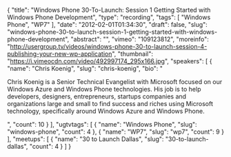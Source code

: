 {
  "title": "Windows Phone 30-To-Launch: Session 1 Getting Started with Windows Phone Development",
  "type": "recording",
  "tags": [
    "Windows Phone",
    "WP7"
  ],
  "date": "2012-02-01T01:34:30",
  "draft": false,
  "slug": "windows-phone-30-to-launch-session-1-getting-started-with-windows-phone-development",
  "abstract": "",
  "vimeo": "109123812",
  "moreinfo": "http://usergroup.tv/videos/windows-phone-30-to-launch-session-4-publishing-your-new-wp-application",
  "thumbnail": "https://i.vimeocdn.com/video/492997174_295x166.jpg",
  "speakers": [
    {
      "name": "Chris Koenig",
      "slug": "chris-koenig",
      "bio": "<p>Chris Koenig is a Senior Technical Evangelist with Microsoft focused on our Windows Azure and Windows Phone technologies.  His job is to help developers, designers, entrepreneurs, startups companies and organizations large and small to find success and riches using Microsoft technology, specifically around Windows Azure and Windows Phone.</p>",
      "count": 10
    }
  ],
  "ugtvtags": [
    {
      "name": "Windows Phone",
      "slug": "windows-phone",
      "count": 4
    },
    {
      "name": "WP7",
      "slug": "wp7",
      "count": 9
    }
  ],
  "meetups": [
    {
      "name": "30 to Launch Dallas",
      "slug": "30-to-launch-dallas",
      "count": 4
    }
  ]
}